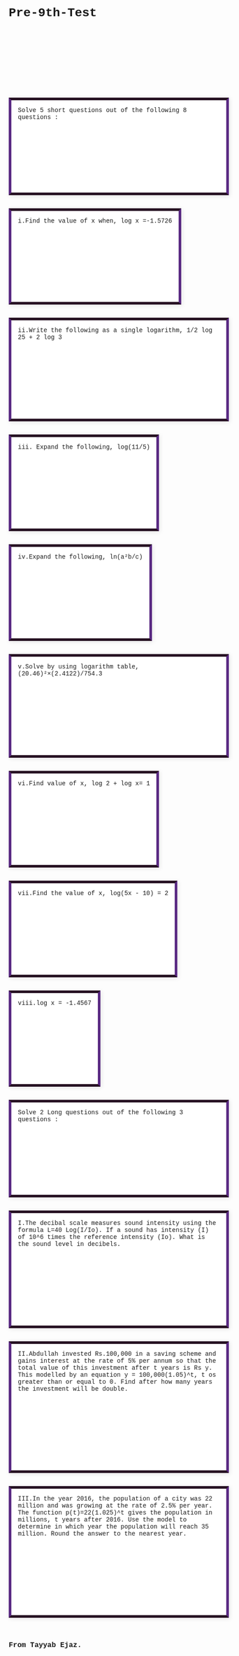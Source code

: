 # Pre-9th-Test
<!DOCTYPE html>
<html lang="en">
<head>
  <meta charset="UTF-8" />
  <meta name="viewport" content="width=device-width, initial-scale=1.0"/>
  <title>Test For Pre-9th</title>
  <style>
    body {
      display: flex;
      flex-wrap: wrap;
      gap: 10px;
      padding: 20px;
      font-family: Courier New;
    }

    body > * {
      width: 600px;
      height: 150px;
      border: 2px solid #333;
      display: flex;
      justify-content: left;
      align-items: center;
      text-align: center;
      background-color: #f0f0f0;
      box-sizing: border-box;
      padding: 10px;
      margin: 10px;
    }
         .section {
            background: #fff;
            padding: 15px;
            margin-bottom: 20px;
            border-left: 6px solid #5a2a83;
            border-right: 6px solid #5a2a83;
            border-top: 6px solid #271223;
            border-bottom:6px solid #271223;
            box-shadow: 2px 2px 10px rgba(0,0,0,0.1);
        }
  </style>
</head>
<body> 
  <div class="section"
  <h1>Solve 5 short questions out of the following 8 questions :</h1>
  </div>
  <div class="section"
  <p>i.Find the value of x when, log x =-1.5726</p>
  </div>
  <div class="section"
  <p>ii.Write the following as a single logarithm, 1/2 log 25 + 2 log 3</p>
  </div>
  <div class="section"
  <p>iii. Expand the following, log(11/5)</p>
  </div>
  <div class="section"
  <p>iv.Expand the following, ln(a²b/c)</p>
  </div>
  <div class="section"
  <p>v.Solve by using logarithm table, (20.46)²×(2.4122)/754.3</p>
  </div>
  <div class="section"
  <p>vi.Find value of x, log 2 + log x= 1</p>
  </div>
  <div class="section"
  <p>vii.Find the value of x, log(5x - 10) = 2</p>
  </div>
  <div class="section"
  <p>viii.log x = -1.4567</p>
  </div>
  <div class="section"
  <h1>Solve 2  Long questions out of the following 3 questions :</h1>
  </div>
  <div class="section"
  <p>I.The decibal scale measures sound intensity using the formula L=40 Log(I/Io). If a sound has intensity (I) of 10^6 times the reference intensity (Io). What is the sound level in decibels.</p>
  </div>
  <div class="section"
  <p>II.Abdullah invested Rs.100,000 in a saving scheme and gains interest at the rate of 5% per annum so that the total value of this investment after t years is Rs y. This modelled by an equation y = 100,000(1.05)^t, t os greater than or equal to 0. Find after how many years the investment will be double.</p>
  </div>
  <div class="section"
  <p>III.In the year 2016, the population of a city was 22 million and was growing at the rate of 2.5% per year. The function p(t)=22(1.025)^t gives the population in millions, t years after 2016. Use the model to determine in which year the population will reach 35 million. Round the answer to the nearest year.</p>
  </div>
  <h3>From Tayyab Ejaz.</h3>
</body>
</html>
